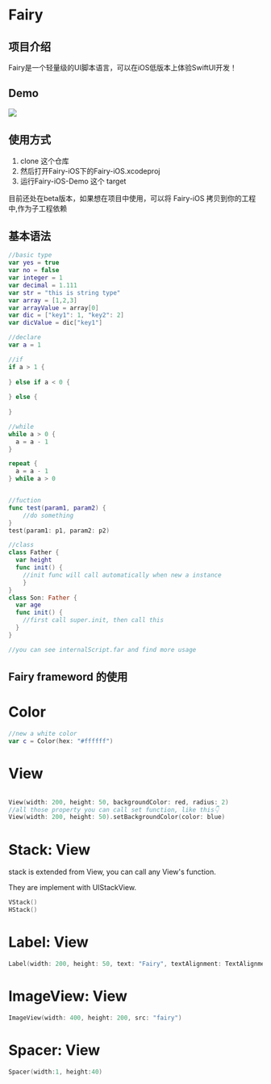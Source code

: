 # Fairy

## 项目介绍

Fairy是一个轻量级的UI脚本语言，可以在iOS低版本上体验SwiftUI开发！



## Demo

<img src="/uploads/fairy.gif" align=center>



## 使用方式

1. clone 这个仓库
2. 然后打开Fairy-iOS下的Fairy-iOS.xcodeproj
3. 运行Fairy-iOS-Demo 这个 target


目前还处在beta版本，如果想在项目中使用，可以将 Fairy-iOS 拷贝到你的工程中,作为子工程依赖


## 基本语法

```swift
//basic type
var yes = true
var no = false
var integer = 1
var decimal = 1.111
var str = "this is string type"
var array = [1,2,3]
var arrayValue = array[0]
var dic = ["key1": 1, "key2": 2]
var dicValue = dic["key1"]

//declare
var a = 1

//if
if a > 1 {
  
} else if a < 0 {
  
} else {
  
}

//while
while a > 0 {
  a = a - 1
}

repeat {
  a = a - 1
} while a > 0


//fuction
func test(param1, param2) {
	//do something
}
test(param1: p1, param2: p2)

//class
class Father {
  var height
  func init() {
    //init func will call automatically when new a instance
	}
}
class Son: Father {
  var age
  func init() {
    //first call super.init, then call this
  }
}

//you can see internalScript.far and find more usage
```

## Fairy frameword 的使用


# Color

```swift
//new a white color
var c = Color(hex: "#ffffff")
```

# View

```swift

View(width: 200, height: 50, backgroundColor: red, radius: 2)
//all those property you can call set function, like this👇
View(width: 200, height: 50).setBackgroundColor(color: blue)

```

# Stack: View

stack is extended from View, you can call any View's function.

They are implement with UIStackView.

```swift
VStack()
HStack()
```

# Label: View

```swift
Label(width: 200, height: 50, text: "Fairy", textAlignment: TextAlignmentCenter, textColor: red, bold:1, textSize: 18)
```

# ImageView: View

```swift
ImageView(width: 400, height: 200, src: "fairy")
```

# Spacer: View

```swift
Spacer(width:1, height:40)
```

